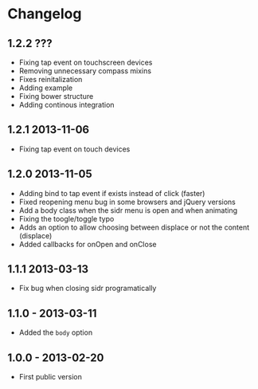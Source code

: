 # Changelog

## 1.2.2 ???
- Fixing tap event on touchscreen devices
- Removing unnecessary compass mixins
- Fixes reinitalization
- Adding example
- Fixing bower structure
- Adding continous integration

## 1.2.1 2013-11-06
- Fixing tap event on touch devices

## 1.2.0 2013-11-05
- Adding bind to tap event if exists instead of click    (faster)
- Fixed reopening menu bug in some browsers and jQuery versions
- Add a body class when the sidr menu is open and when animating
- Fixing the toogle/toggle typo
- Adds an option to allow choosing between displace or not the content (displace)
- Added callbacks for onOpen and onClose

## 1.1.1 2013-03-13
- Fix bug when closing sidr programatically

## 1.1.0 - 2013-03-11
- Added the `body` option

## 1.0.0 - 2013-02-20
- First public version
